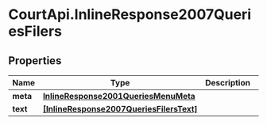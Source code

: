 # CourtApi.InlineResponse2007QueriesFilers

## Properties
Name | Type | Description | Notes
------------ | ------------- | ------------- | -------------
**meta** | [**InlineResponse2001QueriesMenuMeta**](InlineResponse2001QueriesMenuMeta.md) |  | [optional] 
**text** | [**[InlineResponse2007QueriesFilersText]**](InlineResponse2007QueriesFilersText.md) |  | [optional] 



